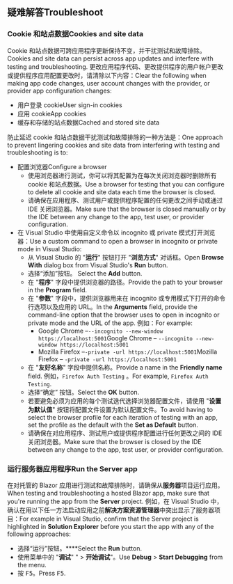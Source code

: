 ## <a name="troubleshoot"></a><span data-ttu-id="d9229-101">疑难解答</span><span class="sxs-lookup"><span data-stu-id="d9229-101">Troubleshoot</span></span>

### <a name="cookies-and-site-data"></a><span data-ttu-id="d9229-102">Cookie 和站点数据</span><span class="sxs-lookup"><span data-stu-id="d9229-102">Cookies and site data</span></span>

<span data-ttu-id="d9229-103">Cookie 和站点数据可跨应用程序更新保持不变，并干扰测试和故障排除。</span><span class="sxs-lookup"><span data-stu-id="d9229-103">Cookies and site data can persist across app updates and interfere with testing and troubleshooting.</span></span> <span data-ttu-id="d9229-104">更改应用程序代码、更改提供程序的用户帐户更改或提供程序应用配置更改时，请清除以下内容：</span><span class="sxs-lookup"><span data-stu-id="d9229-104">Clear the following when making app code changes, user account changes with the provider, or provider app configuration changes:</span></span>

* <span data-ttu-id="d9229-105">用户登录 cookie</span><span class="sxs-lookup"><span data-stu-id="d9229-105">User sign-in cookies</span></span>
* <span data-ttu-id="d9229-106">应用 cookie</span><span class="sxs-lookup"><span data-stu-id="d9229-106">App cookies</span></span>
* <span data-ttu-id="d9229-107">缓存和存储的站点数据</span><span class="sxs-lookup"><span data-stu-id="d9229-107">Cached and stored site data</span></span>

<span data-ttu-id="d9229-108">防止延迟 cookie 和站点数据干扰测试和故障排除的一种方法是：</span><span class="sxs-lookup"><span data-stu-id="d9229-108">One approach to prevent lingering cookies and site data from interfering with testing and troubleshooting is to:</span></span>

* <span data-ttu-id="d9229-109">配置浏览器</span><span class="sxs-lookup"><span data-stu-id="d9229-109">Configure a browser</span></span>
  * <span data-ttu-id="d9229-110">使用浏览器进行测试，你可以将其配置为在每次关闭浏览器时删除所有 cookie 和站点数据。</span><span class="sxs-lookup"><span data-stu-id="d9229-110">Use a browser for testing that you can configure to delete all cookie and site data each time the browser is closed.</span></span>
  * <span data-ttu-id="d9229-111">请确保在应用程序、测试用户或提供程序配置的任何更改之间手动或通过 IDE 关闭浏览器。</span><span class="sxs-lookup"><span data-stu-id="d9229-111">Make sure that the browser is closed manually or by the IDE between any change to the app, test user, or provider configuration.</span></span>
* <span data-ttu-id="d9229-112">在 Visual Studio 中使用自定义命令以 incognito 或 private 模式打开浏览器：</span><span class="sxs-lookup"><span data-stu-id="d9229-112">Use a custom command to open a browser in incognito or private mode in Visual Studio:</span></span>
  * <span data-ttu-id="d9229-113">从 Visual Studio 的 "**运行**" 按钮打开 "**浏览方式**" 对话框。</span><span class="sxs-lookup"><span data-stu-id="d9229-113">Open **Browse With** dialog box from Visual Studio's **Run** button.</span></span>
  * <span data-ttu-id="d9229-114">选择“添加”按钮。 </span><span class="sxs-lookup"><span data-stu-id="d9229-114">Select the **Add** button.</span></span>
  * <span data-ttu-id="d9229-115">在 "**程序**" 字段中提供浏览器的路径。</span><span class="sxs-lookup"><span data-stu-id="d9229-115">Provide the path to your browser in the **Program** field.</span></span>
  * <span data-ttu-id="d9229-116">在 "**参数**" 字段中，提供浏览器用来在 incognito 或专用模式下打开的命令行选项以及应用的 URL。</span><span class="sxs-lookup"><span data-stu-id="d9229-116">In the **Arguments** field, provide the command-line option that the browser uses to open in incognito or private mode and the URL of the app.</span></span> <span data-ttu-id="d9229-117">例如：</span><span class="sxs-lookup"><span data-stu-id="d9229-117">For example:</span></span>
    * <span data-ttu-id="d9229-118">Google Chrome &ndash;`--incognito --new-window https://localhost:5001`</span><span class="sxs-lookup"><span data-stu-id="d9229-118">Google Chrome &ndash; `--incognito --new-window https://localhost:5001`</span></span>
    * <span data-ttu-id="d9229-119">Mozilla Firefox &ndash;`-private -url https://localhost:5001`</span><span class="sxs-lookup"><span data-stu-id="d9229-119">Mozilla Firefox &ndash; `-private -url https://localhost:5001`</span></span>
  * <span data-ttu-id="d9229-120">在 "**友好名称**" 字段中提供名称。</span><span class="sxs-lookup"><span data-stu-id="d9229-120">Provide a name in the **Friendly name** field.</span></span> <span data-ttu-id="d9229-121">例如，`Firefox Auth Testing` 。</span><span class="sxs-lookup"><span data-stu-id="d9229-121">For example, `Firefox Auth Testing`.</span></span>
  * <span data-ttu-id="d9229-122">选择“确定”  按钮。</span><span class="sxs-lookup"><span data-stu-id="d9229-122">Select the **OK** button.</span></span>
  * <span data-ttu-id="d9229-123">若要避免必须为应用的每个测试迭代选择浏览器配置文件，请使用 "**设置为默认值**" 按钮将配置文件设置为默认配置文件。</span><span class="sxs-lookup"><span data-stu-id="d9229-123">To avoid having to select the browser profile for each iteration of testing with an app, set the profile as the default with the **Set as Default** button.</span></span>
  * <span data-ttu-id="d9229-124">请确保在对应用程序、测试用户或提供程序配置进行任何更改之间的 IDE 关闭浏览器。</span><span class="sxs-lookup"><span data-stu-id="d9229-124">Make sure that the browser is closed by the IDE between any change to the app, test user, or provider configuration.</span></span>

### <a name="run-the-server-app"></a><span data-ttu-id="d9229-125">运行服务器应用程序</span><span class="sxs-lookup"><span data-stu-id="d9229-125">Run the Server app</span></span>

<span data-ttu-id="d9229-126">在对托管的 Blazor 应用进行测试和故障排除时，请确保从**服务器**项目运行应用。</span><span class="sxs-lookup"><span data-stu-id="d9229-126">When testing and troubleshooting a hosted Blazor app, make sure that you're running the app from the **Server** project.</span></span> <span data-ttu-id="d9229-127">例如，在 Visual Studio 中，确认在用以下任一方法启动应用之前**解决方案资源管理器**中突出显示了服务器项目：</span><span class="sxs-lookup"><span data-stu-id="d9229-127">For example in Visual Studio, confirm that the Server project is highlighted in **Solution Explorer** before you start the app with any of the following approaches:</span></span>

* <span data-ttu-id="d9229-128">选择“运行”按钮。\*\*\*\*</span><span class="sxs-lookup"><span data-stu-id="d9229-128">Select the **Run** button.</span></span>
* <span data-ttu-id="d9229-129">使用菜单中的 "**调试**" "  >  **开始调试**"。</span><span class="sxs-lookup"><span data-stu-id="d9229-129">Use **Debug** > **Start Debugging** from the menu.</span></span>
* <span data-ttu-id="d9229-130">按 <kbd>F5</kbd>。</span><span class="sxs-lookup"><span data-stu-id="d9229-130">Press <kbd>F5</kbd>.</span></span>
